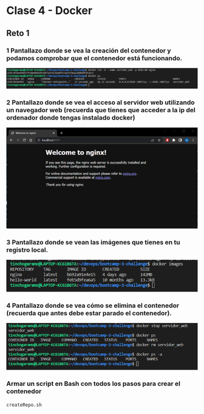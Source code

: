 # Clase 4 - Docker

## Reto 1

### 1 Pantallazo donde se vea la creación del contenedor y podamos comprobar que el contenedor está funcionando.
![Esta es una imagen](01.png)

### 2 Pantallazo donde se vea el acceso al servidor web utilizando un navegador web (recuerda que tienes que acceder a la ip del ordenador donde tengas instalado docker)
![Esta es una imagen](02.png)

### 3 Pantallazo donde se vean las imágenes que tienes en tu registro local.
![Esta es una imagen](03.png)

### 4 Pantallazo donde se vea cómo se elimina el contenedor (recuerda que antes debe estar parado el contenedor).
![Esta es una imagen](04.png)

### Armar un script en Bash con todos los pasos para crear el contenedor

`createRepo.sh`